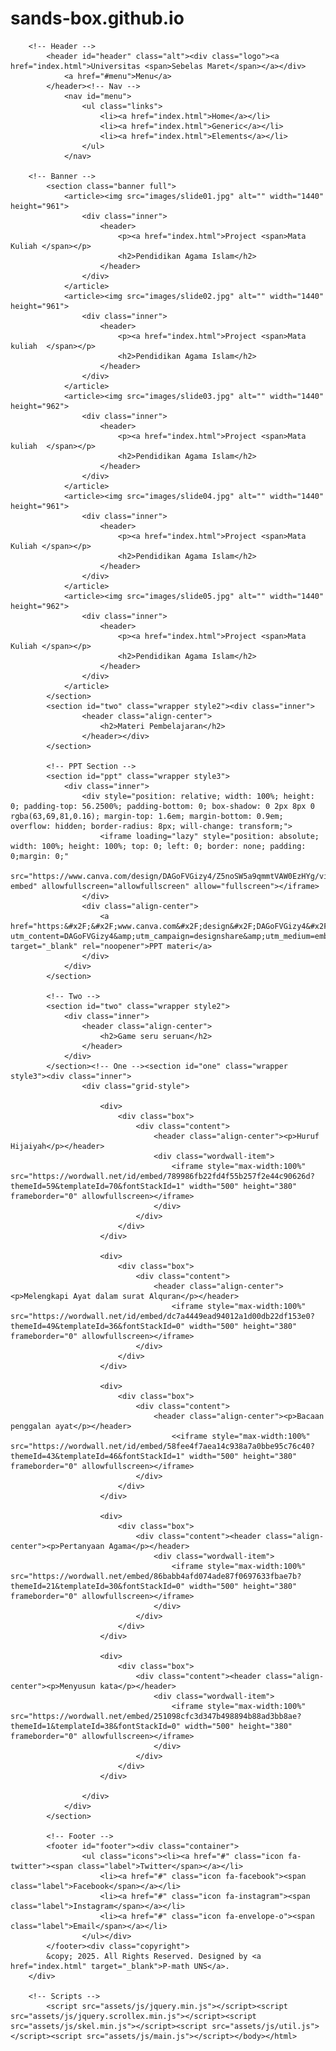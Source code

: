 # sands-box.github.io
<!DOCTYPE HTML>
<!--
--><html><head><title>P-math UNS</title><meta charset="utf-8"><meta name="robots" content="index, follow, max-image-preview:large, max-snippet:-1, max-video-preview:-1"><meta name="viewport" content="width=device-width, initial-scale=1"><link rel="stylesheet" href="assets/css/main.css"></head><body>

		<!-- Header -->
			<header id="header" class="alt"><div class="logo"><a href="index.html">Universitas <span>Sebelas Maret</span></a></div>
				<a href="#menu">Menu</a>
			</header><!-- Nav -->
				<nav id="menu">
					<ul class="links">
						<li><a href="index.html">Home</a></li>
						<li><a href="index.html">Generic</a></li>
						<li><a href="index.html">Elements</a></li>
					</ul>
				</nav>

		<!-- Banner -->
			<section class="banner full">
				<article><img src="images/slide01.jpg" alt="" width="1440" height="961">
					<div class="inner">
						<header>
							<p><a href="index.html">Project <span>Mata Kuliah </span></p>
							<h2>Pendidikan Agama Islam</h2>
						</header>
					</div>
				</article>
				<article><img src="images/slide02.jpg" alt="" width="1440" height="961">
					<div class="inner">
						<header>
							<p><a href="index.html">Project <span>Mata kuliah  </span></p>
							<h2>Pendidikan Agama Islam</h2>
						</header>
					</div>
				</article>
				<article><img src="images/slide03.jpg" alt="" width="1440" height="962">
					<div class="inner">
						<header>
							<p><a href="index.html">Project <span>Mata kuliah  </span></p>
							<h2>Pendidikan Agama Islam</h2>
						</header>
					</div>
				</article>
				<article><img src="images/slide04.jpg" alt="" width="1440" height="961">
					<div class="inner">
						<header>
							<p><a href="index.html">Project <span>Mata Kuliah </span></p>
							<h2>Pendidikan Agama Islam</h2>
						</header>
					</div>
				</article>
				<article><img src="images/slide05.jpg" alt="" width="1440" height="962">
					<div class="inner">
						<header>
							<p><a href="index.html">Project <span>Mata Kuliah </span></p>
							<h2>Pendidikan Agama Islam</h2>
						</header>
					</div>
				</article>
			</section>
			<section id="two" class="wrapper style2"><div class="inner">
					<header class="align-center">
						<h2>Materi Pembelajaran</h2>
					</header></div>
			</section>

			<!-- PPT Section -->
			<section id="ppt" class="wrapper style3">
				<div class="inner">
					<div style="position: relative; width: 100%; height: 0; padding-top: 56.2500%; padding-bottom: 0; box-shadow: 0 2px 8px 0 rgba(63,69,81,0.16); margin-top: 1.6em; margin-bottom: 0.9em; overflow: hidden; border-radius: 8px; will-change: transform;">
						<iframe loading="lazy" style="position: absolute; width: 100%; height: 100%; top: 0; left: 0; border: none; padding: 0;margin: 0;"
						src="https://www.canva.com/design/DAGoFVGizy4/Z5noSW5a9qmmtVAW0EzHYg/view?embed" allowfullscreen="allowfullscreen" allow="fullscreen"></iframe>
					</div>
					<div class="align-center">
						<a href="https:&#x2F;&#x2F;www.canva.com&#x2F;design&#x2F;DAGoFVGizy4&#x2F;Z5noSW5a9qmmtVAW0EzHYg&#x2F;view?utm_content=DAGoFVGizy4&amp;utm_campaign=designshare&amp;utm_medium=embeds&amp;utm_source=link" target="_blank" rel="noopener">PPT materi</a>
					</div>
				</div>
			</section>

			<!-- Two -->
			<section id="two" class="wrapper style2">
				<div class="inner">
					<header class="align-center">
						<h2>Game seru seruan</h2>
					</header>
				</div>
			</section><!-- One --><section id="one" class="wrapper style3"><div class="inner">
					<div class="grid-style">

						<div>
							<div class="box">
								<div class="content">
									<header class="align-center"><p>Huruf Hijaiyah</p></header>
									<div class="wordwall-item">
										<iframe style="max-width:100%" src="https://wordwall.net/id/embed/789986fb22fd4f55b257f2e44c90626d?themeId=59&templateId=70&fontStackId=1" width="500" height="380" frameborder="0" allowfullscreen></iframe>
									</div>
								</div>
							</div>
						</div>

						<div>
							<div class="box">
								<div class="content">
									<header class="align-center"><p>Melengkapi Ayat dalam surat Alquran</p></header>
										<iframe style="max-width:100%" src="https://wordwall.net/id/embed/dc7a4449ead94012a1d00db22df153e0?themeId=49&templateId=36&fontStackId=0" width="500" height="380" frameborder="0" allowfullscreen></iframe>
								</div>
							</div>
						</div>

						<div>
							<div class="box">
								<div class="content">
									<header class="align-center"><p>Bacaan penggalan ayat</p></header>
										<<iframe style="max-width:100%" src="https://wordwall.net/id/embed/58fee4f7aea14c938a7a0bbe95c76c40?themeId=43&templateId=46&fontStackId=1" width="500" height="380" frameborder="0" allowfullscreen></iframe>
								</div>
							</div>
						</div>

						<div>
							<div class="box">
								<div class="content"><header class="align-center"><p>Pertanyaan Agama</p></header>
									<div class="wordwall-item">
										<iframe style="max-width:100%" src="https://wordwall.net/embed/86babb4afd074ade87f0697633fbae7b?themeId=21&templateId=30&fontStackId=0" width="500" height="380" frameborder="0" allowfullscreen></iframe>
									</div>
								</div>
							</div>
						</div>

						<div>
							<div class="box">
								<div class="content"><header class="align-center"><p>Menyusun kata</p></header>
									<div class="wordwall-item">
										<iframe style="max-width:100%" src="https://wordwall.net/embed/251098cfc3d347b498894b88ad3bb8ae?themeId=1&templateId=38&fontStackId=0" width="500" height="380" frameborder="0" allowfullscreen></iframe>
									</div>
								</div>
							</div>
						</div>

					</div>
				</div>
			</section>

			<!-- Footer -->
			<footer id="footer"><div class="container">
					<ul class="icons"><li><a href="#" class="icon fa-twitter"><span class="label">Twitter</span></a></li>
						<li><a href="#" class="icon fa-facebook"><span class="label">Facebook</span></a></li>
						<li><a href="#" class="icon fa-instagram"><span class="label">Instagram</span></a></li>
						<li><a href="#" class="icon fa-envelope-o"><span class="label">Email</span></a></li>
					</ul></div>
			</footer><div class="copyright">
			&copy; 2025. All Rights Reserved. Designed by <a href="index.html" target="_blank">P-math UNS</a>.
		</div>

		<!-- Scripts -->
			<script src="assets/js/jquery.min.js"></script><script src="assets/js/jquery.scrollex.min.js"></script><script src="assets/js/skel.min.js"></script><script src="assets/js/util.js"></script><script src="assets/js/main.js"></script></body></html>
